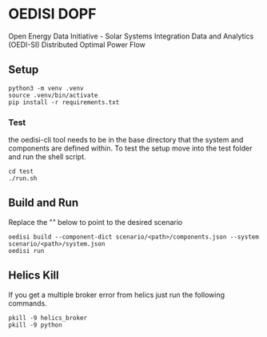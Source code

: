 # OEDISI DOPF
Open Energy Data Initiative - Solar Systems Integration Data and Analytics (OEDI-SI) Distributed Optimal Power Flow

## Setup

```shell
python3 -m venv .venv
source .venv/bin/activate
pip install -r requirements.txt
```
### Test
the oedisi-cli tool needs to be in the base directory that the system and components are defined within. To test the setup move into the test folder and run the shell script.

```shell
cd test 
./run.sh
```

## Build and Run
Replace the "<path>" below to point to the desired scenario

```shell
oedisi build --component-dict scenario/<path>/components.json --system scenario/<path>/system.json
oedisi run
```

## Helics Kill
If you get a multiple broker error from helics just run the following commands. 

```shell
pkill -9 helics_broker
pkill -9 python
```
